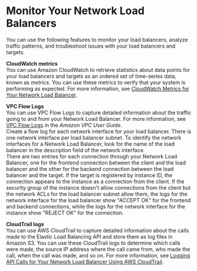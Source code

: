 # Monitor Your Network Load Balancers<a name="load-balancer-monitoring"></a>

You can use the following features to monitor your load balancers, analyze traffic patterns, and troubleshoot issues with your load balancers and targets\.

**CloudWatch metrics**  
You can use Amazon CloudWatch to retrieve statistics about data points for your load balancers and targets as an ordered set of time\-series data, known as *metrics*\. You can use these metrics to verify that your system is performing as expected\. For more information, see [CloudWatch Metrics for Your Network Load Balancer](load-balancer-cloudwatch-metrics.md)\.

**VPC Flow Logs**  
You can use VPC Flow Logs to capture detailed information about the traffic going to and from your Network Load Balancer\. For more information, see [VPC Flow Logs](https://docs.aws.amazon.com/vpc/latest/userguide/flow-logs.html) in the *Amazon VPC User Guide*\.  
Create a flow log for each network interface for your load balancer\. There is one network interface per load balancer subnet\. To identify the network interfaces for a Network Load Balancer, look for the name of the load balancer in the description field of the network interface\.  
There are two entries for each connection through your Network Load Balancer, one for the frontend connection between the client and the load balancer and the other for the backend connection between the load balancer and the target\. If the target is registered by instance ID, the connection appears to the instance as a connection from the client\. If the security group of the instance doesn't allow connections from the client but the network ACLs for the load balancer subnet allow them, the logs for the network interface for the load balancer show "ACCEPT OK" for the frontend and backend connections, while the logs for the network interface for the instance show "REJECT OK" for the connection\.

**CloudTrail logs**  
You can use AWS CloudTrail to capture detailed information about the calls made to the Elastic Load Balancing API and store them as log files in Amazon S3\. You can use these CloudTrail logs to determine which calls were made, the source IP address where the call came from, who made the call, when the call was made, and so on\. For more information, see [Logging API Calls for Your Network Load Balancer Using AWS CloudTrail](load-balancer-cloudtrail-logs.md)\.